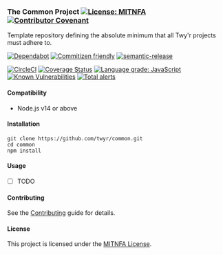 ### The Common Project [![License: MITNFA](https://img.shields.io/badge/License-MIT-yellow.svg)](https://spdx.org/licenses/MITNFA.html) [![Contributor Covenant](https://img.shields.io/badge/Contributor%20Covenant-v2.0%20adopted-ff69b4.svg)](CODE_OF_CONDUCT.md) 
Template repository defining the absolute minimum that all Twy'r projects must adhere to.


[![Dependabot](https://badgen.net/dependabot/twyr/common/258831598?icon=dependabot)](https://app.dependabot.com/accounts/twyr/repos/258831598)
[![Commitizen friendly](https://img.shields.io/badge/commitizen-friendly-brightgreen.svg)](http://commitizen.github.io/cz-cli/)
[![semantic-release](https://img.shields.io/badge/%20%20%F0%9F%93%A6%F0%9F%9A%80-semantic--release-e10079.svg)](https://github.com/semantic-release/semantic-release)

[![CircleCI](https://circleci.com/gh/twyr/common.svg?style=shield&circle-token=5b5a717014a209604624b6e25cee1552e6174315)](https://circleci.com/gh/twyr/common)
[![Coverage Status](https://coveralls.io/repos/github/twyr/common/badge.svg?branch=master)](https://coveralls.io/github/twyr/common?branch=master)
[![Language grade: JavaScript](https://img.shields.io/lgtm/grade/javascript/g/twyr/common.svg?logo=lgtm&logoWidth=18)](https://lgtm.com/projects/g/twyr/common/context:javascript)
[![Known Vulnerabilities](https://snyk.io/test/github/twyr/common/badge.svg)](https://snyk.io/test/github/twyr/common)
[![Total alerts](https://img.shields.io/lgtm/alerts/g/twyr/common.svg?logo=lgtm&logoWidth=18)](https://lgtm.com/projects/g/twyr/common/alerts/)

#### Compatibility
* Node.js v14 or above


#### Installation
```
git clone https://github.com/twyr/common.git
cd common
npm install
```

#### Usage
- [ ] TODO

#### Contributing
See the [Contributing](CONTRIBUTING.md) guide for details.

#### License
This project is licensed under the [MITNFA License](LICENSE.md).
